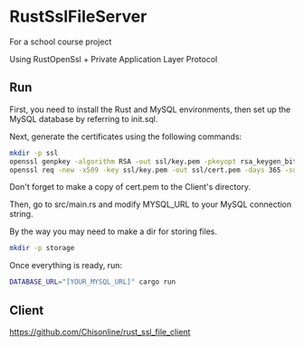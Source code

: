 # RustSslFileServer

For a school course project

Using RustOpenSsl + Private Application Layer Protocol

## Run

First, you need to install the Rust and MySQL environments, then set up the MySQL database by referring to init.sql.

Next, generate the certificates using the following commands:

```bash
mkdir -p ssl
openssl genpkey -algorithm RSA -out ssl/key.pem -pkeyopt rsa_keygen_bits:2048
openssl req -new -x509 -key ssl/key.pem -out ssl/cert.pem -days 365 -subj "/CN=localhost" # Adjust "localhost" to other domains according to your situation
```

Don't forget to make a copy of cert.pem to the Client's directory.

Then, go to src/main.rs and modify MYSQL_URL to your MySQL connection string.

By the way you may need to make a dir for storing files.

```bash
mkdir -p storage
```

Once everything is ready, run:

```bash
DATABASE_URL="[YOUR_MYSQL_URL]" cargo run
```

## Client

https://github.com/Chisonline/rust_ssl_file_client